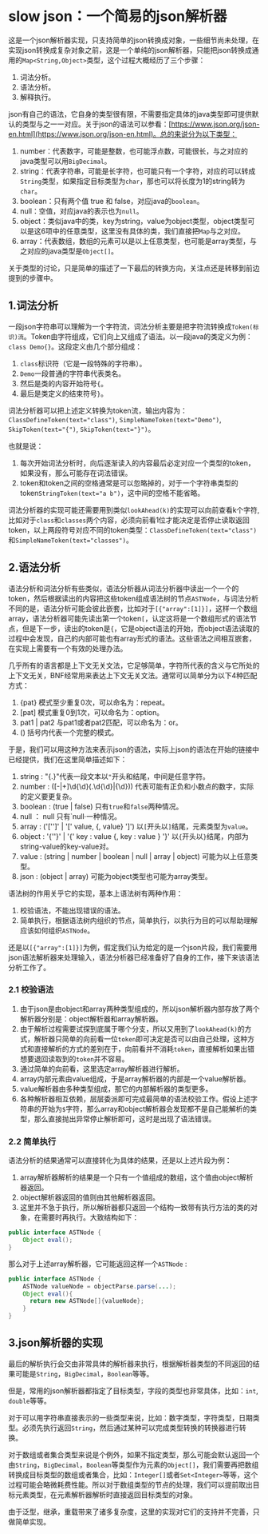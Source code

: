 # slow json：一个简易的json解析器
这是一个json解析器实现，只支持简单的json转换成对象，一些细节尚未处理，在实现json转换成复杂对象之前，这是一个单纯的json解析器，只能把json转换成通用的`Map<String,Object>`类型，这个过程大概经历了三个步骤：
1. 词法分析。
2. 语法分析。
3. 解释执行。

json有自己的语法，它自身的类型很有限，不需要指定具体的java类型即可提供默认的类型与之一一对应。关于json的语法可以参看：[https://www.json.org/json-en.html](https://www.json.org/json-en.html)。总的来说分为以下类型：

1. number：代表数字，可能是整数，也可能浮点数，可能很长，与之对应的java类型可以用`BigDecimal`。
2. string：代表字符串，可能是长字符，也可能只有一个字符，对应的可以转成`String`类型，如果指定目标类型为`char`，那也可以将长度为1的string转为`char`。
3. boolean：只有两个值 true 和 false，对应java的`boolean`。
4. null：空值，对应java的表示也为`null`。
5. object：类似java中的类，key为string，value为object类型，object类型可以是这6项中的任意类型，这里没有具体的类，我们直接把`Map`与之对应。
6. array：代表数组，数组的元素可以是以上任意类型，也可能是array类型，与之对应的java类型是`Object[]`。

关于类型的讨论，只是简单的描述了一下最后的转换方向，关注点还是转移到前边提到的步骤中。

## 1.词法分析
一段json字符串可以理解为一个字符流，词法分析主要是把字符流转换成`Token(标识)流`。Token由字符组成，它们向上又组成了语法。以一段java的类定义为例：`class Demo{}`。这段定义由几个部分组成：
1. `class`标识符（它是一段特殊的字符串）。
2. `Demo`一段普通的字符串代表类名。
3. 然后是类的内容开始符号`{`。
4. 最后是类定义的结束符号`}`。

词法分析器可以把上述定义转换为token流，输出内容为：`ClassDefineToken(text="class")`, `SimpleNameToken(text="Demo")`, `SkipToken(text="{")`, `SkipToken(text="}")`。

也就是说：

1. 每次开始词法分析时，向后逐渐读入的内容最后必定对应一个类型的token，如果没有，那么可能存在词法错误。
2. token和token之间的空格通常是可以忽略掉的，对于一个字符串类型的token`StringToken(text="a b")`，这中间的空格不能省略。

词法分析器的实现可能还需要用到类似`lookAhead(k)`的实现可以向前查看k个字符, 比如对于`class`和`classes`两个内容，必须向前看1位才能决定是否停止读取返回token，以上两段符号对应不同的token类型：`ClassDefineToken(text="class")`和`SimpleNameToken(text="classes")`。

## 2.语法分析
语法分析和词法分析有些类似，语法分析器从词法分析器中读出一个一个的token，然后根据读出的内容把这些token组成语法树的节点`ASTNode`，与词法分析不同的是，语法分析可能会彼此嵌套，比如对于`[{"array":[1]}]`，这样一个数组array，语法分析器可能先读出第一个token`[`，认定这将是一个数组形式的语法节点，但是下一步，读出的token是`{`，它是object语法的开始，而object语法读取的过程中会发现，自己的内部可能也有array形式的语法。这些语法之间相互嵌套，在实现上需要有一个有效的处理办法。

几乎所有的语言都是上下文无关文法，它足够简单，字符所代表的含义与它所处的上下文无关，BNF经常用来表达上下文无关文法。通常可以简单分为以下4种匹配方式：

1. {pat} 模式至少重复0次，可以命名为：repeat。
2. [pat] 模式重复0到1次，可以命名为：option。
3. pat1 | pat2 与pat1或者pat2匹配，可以命名为：or。
4. () 括号内代表一个完整的模式。

于是，我们可以用这种方法来表示json的语法，实际上json的语法在开始的链接中已经提供，我们在这里简单描述如下：

1. string : "{.}"代表一段文本以`"`开头和结尾，中间是任意字符。
2. number : ([-|+]\d{\d}(.\d{\d}|{\d})) 代表可能有正负和小数点的数字，实际的定义要更复杂。
3. boolean : (true | false) 只有`true`和`false`两种情况。
4. null ： null 只有`null·一种情况。
5. array : ('['']' | '[' value, {, value} ']') 以`[`开头以`]`结尾，元素类型为`value`。
6. object : '{''}' | '{' key : value {, key : value } '}' 以`{`开头以`}`结尾，内部为string-value的key-value对。
7. value : (string | number | boolean | null | array | object) 可能为以上任意类型。
8. json : (object | array) 可能为object类型也可能为array类型。

语法树的作用关乎它的实现，基本上语法树有两种作用：

1. 校验语法，不能出现错误的语法。
2. 简单执行，根据语法树内组织的节点，简单执行，以执行为目的可以帮助理解应该如何组织`ASTNode`。

还是以`[{"array":[1]}]`为例，假定我们认为给定的是一个json片段，我们需要用json语法解析器来处理输入，语法分析器已经准备好了自身的工作，接下来该语法分析工作了。

### 2.1 校验语法

1. 由于json是由object和array两种类型组成的，所以json解析器内部存放了两个解析器分别是：object解析器和array解析器。
2. 由于解析过程需要试探到底属于哪个分支，所以又用到了`lookAhead(k)`的方式，解析器只简单的向前看一位`token`即可决定是否可以由自己处理，这种方式和直接解析的方式的差别在于，向前看并不消耗`token`，直接解析如果出错想要退回读取到的`token`并不容易。
3. 通过简单的向前看，这里选定array解析器进行解析。
4. array内部元素由value组成，于是array解析器的内部是一个value解析器。
5. value解析器由多种类型组成，那它的内部解析器的类型更多。
6. 各种解析器相互依赖，层层委派即可完成最简单的语法校验工作。假设上述字符串的开始为`$`字符，那么array和object解析器会发现都不是自己能解析的类型，那么直接抛出异常停止解析即可，这时是出现了语法错误。

### 2.2 简单执行

语法分析的结果通常可以直接转化为具体的结果，还是以上述片段为例：

1. array解析器解析的结果是一个只有一个值组成的数组，这个值由object解析器返回。
2. object解析器返回的值则由其他解析器返回。
3. 这里并不急于执行，所以解析器都只返回一个结构一致带有执行方法的类的对象，在需要时再执行。大致结构如下：
```java
public interface ASTNode {
    Object eval();
}
```
那么对于上述array解析器，它可能返回这样一个`ASTNode` :
```java
public interface ASTNode {
    ASTNode valueNode = objectParse.parse(...);
    Object eval(){
      return new ASTNode[]{valueNode};
    }
}
```

## 3.json解析器的实现

最后的解析执行会交由非常具体的解析器来执行，根据解析器类型的不同返回的结果可能是`String`，`BigDecimal`，`Boolean`等等。

但是，常用的json解析器都指定了目标类型，字段的类型也非常具体，比如：`int`, `double`等等。

对于可以用字符串直接表示的一些类型来说，比如：数字类型，字符类型，日期类型。必须先执行返回`String`，然后通过某种可以完成类型转换的转换器进行转换。

对于数组或者集合类型来说是个例外，如果不指定类型，那么可能会默认返回一个由`String`，`BigDecimal`，`Boolean`等类型作为元素的`Object[]`，我们需要再把数组转换成目标类型的数组或者集合，比如：`Integer[]`或者`Set<Integer>`等等，这个过程可能会略微耗费性能。所以对于数组类型的节点的处理，我们可以提前取出目标元素类型，在元素解析器解析时直接返回目标类型的对象。

由于泛型，继承，重载带来了诸多复杂度，这里的实现对它们的支持并不完善，只做简单实现。





